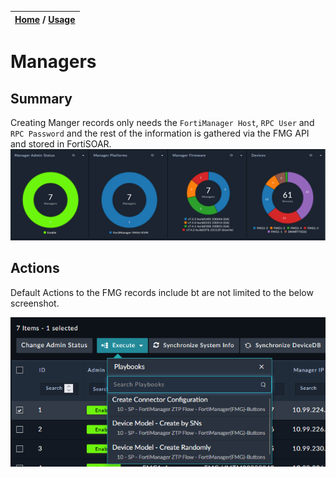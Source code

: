 | [Home](../../README.md) / [Usage](../usage.md) |
|------------------------------------------------|

# Managers

## Summary

Creating Manger records only needs the `FortiManager Host`, `RPC User` and `RPC Password` and the rest of the information is gathered via the FMG API and stored in FortiSOAR. 
![](../res/modules/manager-summary.png)

## Actions

Default Actions to the FMG records include bt are not limited to the below screenshot. 

![](../res/modules/manager-summary-actions.png)